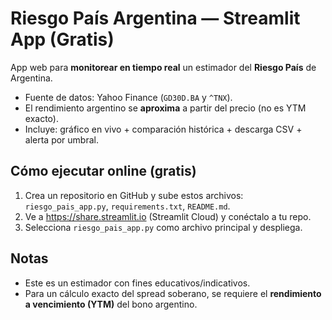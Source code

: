 # Riesgo País Argentina — Streamlit App (Gratis)

App web para **monitorear en tiempo real** un estimador del **Riesgo País** de Argentina.
- Fuente de datos: Yahoo Finance (`GD30D.BA` y `^TNX`).
- El rendimiento argentino se **aproxima** a partir del precio (no es YTM exacto).
- Incluye: gráfico en vivo + comparación histórica + descarga CSV + alerta por umbral.

## Cómo ejecutar online (gratis)
1. Crea un repositorio en GitHub y sube estos archivos: `riesgo_pais_app.py`, `requirements.txt`, `README.md`.
2. Ve a https://share.streamlit.io (Streamlit Cloud) y conéctalo a tu repo.
3. Selecciona `riesgo_pais_app.py` como archivo principal y despliega.

## Notas
- Este es un estimador con fines educativos/indicativos.
- Para un cálculo exacto del spread soberano, se requiere el **rendimiento a vencimiento (YTM)** del bono argentino.
